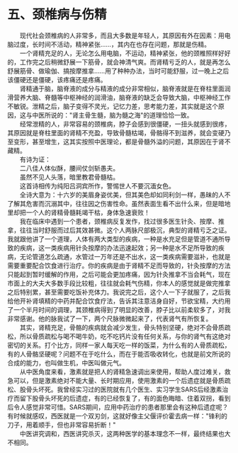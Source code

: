 # 五、颈椎病与伤精
  
　　现代社会颈椎病的人非常多，而且大多数是年轻人，其原因有外在因素：用电脑过度，长时间不活动，精神紧张……，其内在也存在问题，那就是伤精。  
　　一个肾精充足的人，无论怎么用电脑，不运动，精神紧张，他的颈椎照样好好的，工作完之后稍微舒展一下筋骨，就会神清气爽。而肾精亏乏的人，就是再怎么舒展筋骨、做瑜伽、搞按摩推拿……用了种种办法，当时可能舒服，过一晚上之后该僵硬还是僵硬，该疼痛还是疼痛。  
　　肾精通于脑，脑脊液的成分与精液的成分非常相似，脑脊液就是在脊柱里面润滑营养大脑、脊髓等中枢神经的润滑油，脑脊液的缺乏会导致大脑，中枢神经工作不敏锐。泄精之后，脑子变得不灵光，记忆力差，思考能力差，其实就是这个原因，这与中医所说的："肾主骨生髓，脑为髓之海"的道理恰恰一致。  
　　经常泄精的人，非常容易的颈椎病，脖子会感到很僵硬，一扭头就感到很疼，其原因就是脊柱里面的肾精不充盈，导致骨髓枯竭，骨骼得不到滋养，就会变硬乃至变形，甚至增生，这其实按照中医理论，都是骨髓外溢的问题，其原因在于肾不藏精。  
　　有诗为证：  
　　二八佳人体似酥，腰间仗剑斩愚夫。  
　　虽然不见人头落，暗里教君骨髓枯。  
　　这首诗相传为纯阳吕洞宾所作，警惕世人不要沉湎女色。  
　　全诗大意为：十六岁的美眉身姿优美，但其美色却如同利剑一样，愚昧的人不了解其危害而沉溺其中，往往因之伤害性命。虽然表面生看不出什么来，但是暗地里却把一个人的肾精骨髓耗竭干枯，身体急速衰败！  
　　我在临床中遇到一个患者，颈椎病反复发作，找过很多医生针灸、按摩、推拿，往往当时舒服而过后其效甚微。这个人两脉尺部极沉，典型的肾精亏乏之证。我就跟他讲了一个道理，人体有两大类型的疾病，一种是水充足但是管道不通所导致的疾病，这一类疾病用针灸按摩的办法迅速起效；另一种是水不足所导致的疾病，无论管道怎么疏通，水管过一万年还是不出水，这一类疾病需要滋补，也就是需要重要配合饮食进行治疗。你的疾病是由于肾精不足而导致的，针灸按摩的方法只能起到暂时缓解的作用，之后可能会更加疼痛，因为针灸推拿不当会耗气，现在市面上的大夫大多数手段比较粗，往往就会耗气伤精，你本人的感觉就是做完推拿之后特别累，甚至需要吃饭补充体力。我说完之后，这个人一下子就服了，之后我给他开补肾填精的中药并配合饮食疗法，告诉其注意洁身自好，节欲宝精，大约用了一个半月时间的调理，其颈椎病得到了明显的改善，脖子比以前柔软多了，对我非常感谢。他的脉我试了一下，两个尺脉微微起来了，代表肾气有所恢复。  
　　其实，肾精充足，骨骼的疾病就会减少发生，骨头特别坚硬，绝对不会骨质疏松，所以骨质疏松与喝不喝牛奶，吃不吃钙片没有任何关系，与你的肾气有这绝对密切的关系。打个比方，同样一家人每天吃一样的饭菜，为什么有的人骨质疏松，有的人骨骼坚硬呢？问题不在于吃什么，而在于能否吸收转化，也就是前文所说的合成的能力，也叫做生机，中医叫做元气。  
　　从中医角度来看，激素就是把人的肾精急速调出来使用，帮助人度过难关，救急可以，但是激素绝对不能大量、长时期应用，使用激素的一个后遗症就是骨质疏松、股骨头坏死。我曾经实习过的医院就有几个医生、实习学生SARS后经激素治疗而留下股骨头坏死的后遗症，有的已经恢复了，有的面色晦暗、住着双拐，看到后令人感觉非常可惜。SARS期间，应用中药治疗的患者那里会有这种后遗症呢？有时候就感叹，西医就是一个双刃剑，这就好像主父偃评价霍去病一样："锋利的刀子，用着顺手，但也非常容易折断！"  
　　中医讲究调和，西医讲究杀灭，这两种医学的基本理念不一样，最终结果也大不相同。  